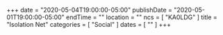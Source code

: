 +++
date = "2020-05-04T19:00:00-05:00"
publishDate = "2020-05-01T19:00:00-05:00"
endTime = ""
location = ""
ncs = [ "KA0LDG" ]
title = "Isolation Net"
categories = [ "Social" ]
dates = [ "" ]
+++
